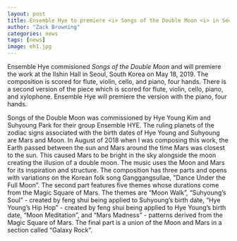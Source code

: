 ```yaml
---
layout: post
title: Ensemble Hye to premiere <i> Songs of the Double Moon <i> in Seoul on May 18, 2019
author: "Zack Browning"
categories: news
tags: [news]
image: eh1.jpg
---
```


Ensemble Hye commisioned *Songs of the Double Moon* and will premiere the work at the Ilshin Hall in Seoul, South Korea on May 18, 2019. The composition is scored for flute, violin, cello, and piano, four hands. There is a second version of the piece which is scored for flute, violin, cello, piano, and xylophone.  Ensemble Hye will premiere the version with the piano, four hands. 


Songs of the Double Moon was commissioned by Hye Young Kim and Suhyoung Park for their group Ensemble HYE. The ruling planets of the zodiac signs associated with the birth dates of Hye Young and Suhyoung are Mars and Moon. In August of 2018 when I was composing this work, the Earth passed between the sun and Mars around the time Mars was closest to the sun.  This caused Mars to be bright in the sky alongside the moon creating the illusion of a double moon. The music uses the Moon and Mars for its inspiration and structure.  The composition has three parts and opens with variations on the Korean folk song Ganggangsullae, "Dance Under the Full Moon”. The second part features five themes whose durations come from the Magic Square of Mars. The themes are “Moon Walk”, “Suhyoung’s Soul” - created by feng shui being applied to Suhyoung’s birth date, “Hye Young’s Hip Hop” - created by feng shui being applied to Hye Young’s birth date, “Moon Meditation”, and “Mars Madness” - patterns derived from the Magic Square of Mars. The final part is a union of the Moon and Mars in a section called “Galaxy Rock”. 
